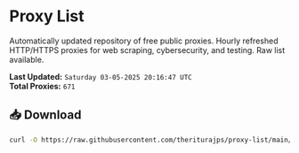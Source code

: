 # Proxy List

Automatically updated repository of free public proxies. Hourly refreshed HTTP/HTTPS proxies for web scraping, cybersecurity, and testing. Raw list available.

**Last Updated:** `Saturday 03-05-2025 20:16:47 UTC`  
**Total Proxies:** `671`

## 📥 Download
```bash
curl -O https://raw.githubusercontent.com/theriturajps/proxy-list/main/proxies.txt
